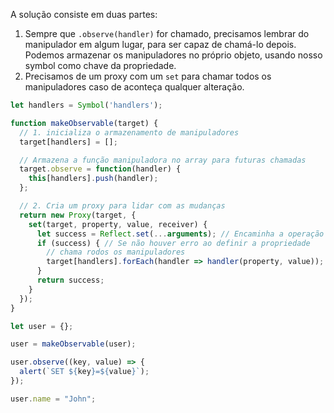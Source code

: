 A solução consiste em duas partes:


1. Sempre que `.observe(handler)` for chamado, precisamos lembrar do manipulador em algum lugar, para ser capaz de chamá-lo depois. Podemos armazenar os manipuladores no próprio objeto, usando nosso symbol como chave da propriedade.
2. Precisamos de um proxy com um `set` para chamar todos os manipuladores caso de aconteça qualquer alteração.

```js run
let handlers = Symbol('handlers');

function makeObservable(target) {
  // 1. inicializa o armazenamento de manipuladores
  target[handlers] = [];

  // Armazena a função manipuladora no array para futuras chamadas
  target.observe = function(handler) {
    this[handlers].push(handler);
  };

  // 2. Cria um proxy para lidar com as mudanças
  return new Proxy(target, {
    set(target, property, value, receiver) {
      let success = Reflect.set(...arguments); // Encaminha a operação para o objeto
      if (success) { // Se não houver erro ao definir a propriedade
        // chama rodos os manipuladores
        target[handlers].forEach(handler => handler(property, value));
      }
      return success;
    }
  });
}

let user = {};

user = makeObservable(user);

user.observe((key, value) => {
  alert(`SET ${key}=${value}`);
});

user.name = "John";
```
